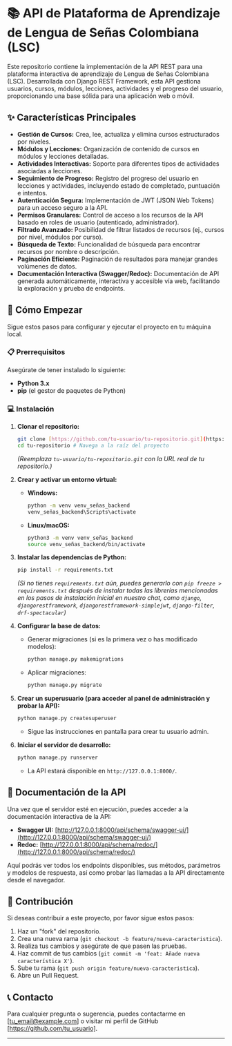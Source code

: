# 📚 API de Plataforma de Aprendizaje de Lengua de Señas Colombiana (LSC)

Este repositorio contiene la implementación de la API REST para una plataforma interactiva de aprendizaje de Lengua de Señas Colombiana (LSC). Desarrollada con Django REST Framework, esta API gestiona usuarios, cursos, módulos, lecciones, actividades y el progreso del usuario, proporcionando una base sólida para una aplicación web o móvil.

## ✨ Características Principales

* **Gestión de Cursos:** Crea, lee, actualiza y elimina cursos estructurados por niveles.
* **Módulos y Lecciones:** Organización de contenido de cursos en módulos y lecciones detalladas.
* **Actividades Interactivas:** Soporte para diferentes tipos de actividades asociadas a lecciones.
* **Seguimiento de Progreso:** Registro del progreso del usuario en lecciones y actividades, incluyendo estado de completado, puntuación e intentos.
* **Autenticación Segura:** Implementación de JWT (JSON Web Tokens) para un acceso seguro a la API.
* **Permisos Granulares:** Control de acceso a los recursos de la API basado en roles de usuario (autenticado, administrador).
* **Filtrado Avanzado:** Posibilidad de filtrar listados de recursos (ej., cursos por nivel, módulos por curso).
* **Búsqueda de Texto:** Funcionalidad de búsqueda para encontrar recursos por nombre o descripción.
* **Paginación Eficiente:** Paginación de resultados para manejar grandes volúmenes de datos.
* **Documentación Interactiva (Swagger/Redoc):** Documentación de API generada automáticamente, interactiva y accesible vía web, facilitando la exploración y prueba de endpoints.

## 🚀 Cómo Empezar

Sigue estos pasos para configurar y ejecutar el proyecto en tu máquina local.

### 📋 Prerrequisitos

Asegúrate de tener instalado lo siguiente:

* **Python 3.x**
* **pip** (el gestor de paquetes de Python)

### 💻 Instalación

1.  **Clonar el repositorio:**
    ```bash
    git clone [https://github.com/tu-usuario/tu-repositorio.git](https://github.com/tu-usuario/tu-repositorio.git)
    cd tu-repositorio # Navega a la raíz del proyecto
    ```
    *(Reemplaza `tu-usuario/tu-repositorio.git` con la URL real de tu repositorio.)*

2.  **Crear y activar un entorno virtual:**
    * **Windows:**
        ```bash
        python -m venv venv_señas_backend
        venv_señas_backend\Scripts\activate
        ```
    * **Linux/macOS:**
        ```bash
        python3 -m venv venv_señas_backend
        source venv_señas_backend/bin/activate
        ```

3.  **Instalar las dependencias de Python:**
    ```bash
    pip install -r requirements.txt
    ```
    *(Si no tienes `requirements.txt` aún, puedes generarlo con `pip freeze > requirements.txt` después de instalar todas las librerías mencionadas en los pasos de instalación inicial en nuestro chat, como `django`, `djangorestframework`, `djangorestframework-simplejwt`, `django-filter`, `drf-spectacular`)*

4.  **Configurar la base de datos:**
    * Generar migraciones (si es la primera vez o has modificado modelos):
        ```bash
        python manage.py makemigrations
        ```
    * Aplicar migraciones:
        ```bash
        python manage.py migrate
        ```

5.  **Crear un superusuario (para acceder al panel de administración y probar la API):**
    ```bash
    python manage.py createsuperuser
    ```
    * Sigue las instrucciones en pantalla para crear tu usuario admin.

6.  **Iniciar el servidor de desarrollo:**
    ```bash
    python manage.py runserver
    ```
    * La API estará disponible en `http://127.0.0.1:8000/`.

## 📄 Documentación de la API

Una vez que el servidor esté en ejecución, puedes acceder a la documentación interactiva de la API:

* **Swagger UI:** [http://127.0.0.1:8000/api/schema/swagger-ui/](http://127.0.0.1:8000/api/schema/swagger-ui/)
* **Redoc:** [http://127.0.0.1:8000/api/schema/redoc/](http://127.0.0.1:8000/api/schema/redoc/)

Aquí podrás ver todos los endpoints disponibles, sus métodos, parámetros y modelos de respuesta, así como probar las llamadas a la API directamente desde el navegador.

## 🤝 Contribución

Si deseas contribuir a este proyecto, por favor sigue estos pasos:

1.  Haz un "fork" del repositorio.
2.  Crea una nueva rama (`git checkout -b feature/nueva-caracteristica`).
3.  Realiza tus cambios y asegúrate de que pasen las pruebas.
4.  Haz commit de tus cambios (`git commit -m 'feat: Añade nueva característica X'`).
5.  Sube tu rama (`git push origin feature/nueva-caracteristica`).
6.  Abre un Pull Request.

## 📞 Contacto

Para cualquier pregunta o sugerencia, puedes contactarme en [tu_email@example.com] o visitar mi perfil de GitHub [https://github.com/tu_usuario].

---
